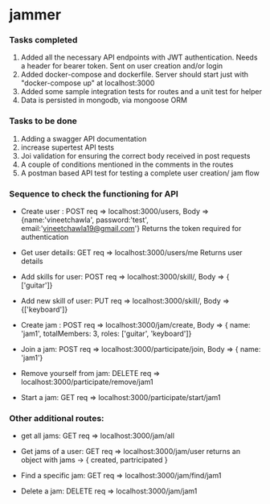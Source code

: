 # jammer

### Tasks completed

1. Added all the necessary API endpoints with JWT authentication. Needs a header for bearer token. Sent on user creation and/or login
2. Added docker-compose and dockerfile. Server should start just with "docker-compose up" at localhost:3000
3. Added some sample integration tests for routes and a unit test for helper
4. Data is persisted in mongodb, via mongoose ORM

### Tasks to be done

1. Adding a swagger API documentation
2. increase supertest API tests
3. Joi validation for ensuring the correct body received in post requests
4. A couple of conditions mentioned in the comments in the routes
5. A postman based API test for testing a complete user creation/ jam flow

### Sequence to check the functioning for API

- Create user : POST req => localhost:3000/users, Body => {name:'vineetchawla', password:'test', email:'vineetchawla19@gmail.com'}
  Returns the token required for authentication

- Get user details: GET req => localhost:3000/users/me
  Returns user details

- Add skills for user: POST req => localhost:3000/skill/, Body => { ['guitar']}

- Add new skill of user: PUT req => localhost:3000/skill/, Body => {['keyboard']}

- Create jam : POST req => localhost:3000/jam/create, Body =>
  { name: 'jam1', totalMembers: 3, roles: ['guitar', 'keyboard']}

- Join a jam: POST req => localhost:3000/participate/join, Body => { name: 'jam1'}

- Remove yourself from jam: DELETE req => localhost:3000/participate/remove/jam1

- Start a jam: GET req => localhost:3000/participate/start/jam1

### Other additional routes:

- get all jams: GET req => localhost:3000/jam/all

- Get jams of a user: GET req => localhost:3000/jam/user
  returns an object with jams -> { created, partricipated }

- Find a specific jam: GET req => localhost:3000/jam/find/jam1

- Delete a jam: DELETE req => localhost:3000/jam/jam1
